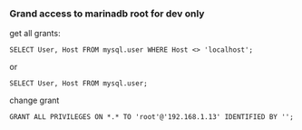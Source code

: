 ### Grand access to marinadb root for dev only

get all grants:

```
SELECT User, Host FROM mysql.user WHERE Host <> 'localhost';
```
or
```
SELECT User, Host FROM mysql.user;
```
change grant
```
GRANT ALL PRIVILEGES ON *.* TO 'root'@'192.168.1.13' IDENTIFIED BY ''; 
```
